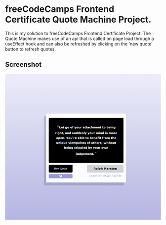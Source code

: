 # freeCodeCamps Frontend Certificate Quote Machine Project.

This is my solution to freeCodeCamps Frontend Certificate Project. The Quote Machine makes use of an api that is called on page load through a useEffect hook and can also be refreshed by clicking on the 'new quote' button to refresh quotes.

## Screenshot

![Screenshot](./screenshot/screenshot.PNG)